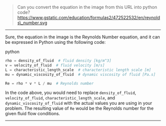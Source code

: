 > Can you convert the equation in the image from this URL into python code? https://www.gstatic.com/education/formulas2/472522532/en/reynolds\_number.svg

---

Sure, the equation in the image is the Reynolds Number equation, and it can be expressed in Python using the following code:

python

```python
rho = density_of_fluid  # fluid density [kg/m^3]
v = velocity_of_fluid  # fluid velocity [m/s]
L = characteristic_length_scale  # characteristic length scale [m]
mu = dynamic_viscosity_of_fluid  # dynamic viscosity of fluid [Pa.s]

Re = rho * v * L / mu  # Reynolds number
```

In the code above, you would need to replace `density_of_fluid`, `velocity_of_fluid`, `characteristic_length_scale`, and `dynamic_viscosity_of_fluid` with the actual values you are using in your problem. The resulting value of `Re` would be the Reynolds number for the given fluid flow conditions.

---